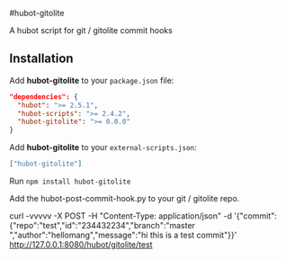 #hubot-gitolite

A hubot script for git / gitolite commit hooks

## Installation

Add **hubot-gitolite** to your `package.json` file:

```json
"dependencies": {
  "hubot": ">= 2.5.1",
  "hubot-scripts": ">= 2.4.2",
  "hubot-gitolite": ">= 0.0.0"
}
```

Add **hubot-gitolite** to your `external-scripts.json`:

```json
["hubot-gitolite"]
```

Run `npm install hubot-gitolite`

Add the hubot-post-commit-hook.py to your git / gitolite repo.

curl -vvvvv -X POST -H "Content-Type: application/json" -d '{"commit":{"repo":"test","id":"234432234","branch":"master
","author":"hellomang","message":"hi this is a test commit"}}' http://127.0.0.1:8080/hubot/gitolite/test

